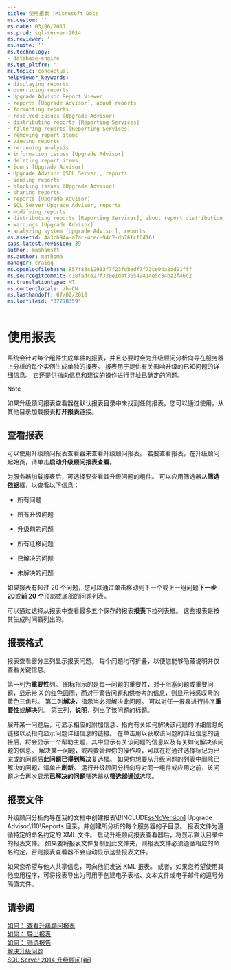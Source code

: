 ```yaml
---
title: 使用报表 |Microsoft Docs
ms.custom: ''
ms.date: 03/06/2017
ms.prod: sql-server-2014
ms.reviewer: ''
ms.suite: ''
ms.technology:
- database-engine
ms.tgt_pltfrm: ''
ms.topic: conceptual
helpviewer_keywords:
- displaying reports
- overriding reports
- Upgrade Advisor Report Viewer
- reports [Upgrade Advisor], about reports
- formatting reports
- resolved issues [Upgrade Advisor]
- distributing reports [Reporting Services]
- filtering reports [Reporting Services]
- removing report items
- viewing reports
- rerunning analysis
- information issues [Upgrade Advisor]
- deleting report items
- icons [Upgrade Advisor]
- Upgrade Advisor [SQL Server], reports
- sending reports
- blocking issues [Upgrade Advisor]
- sharing reports
- reports [Upgrade Advisor]
- SQL Server Upgrade Advisor, reports
- modifying reports
- distributing reports [Reporting Services], about report distribution
- warnings [Upgrade Advisor]
- analyzing system [Upgrade Advisor], reports
ms.assetid: 4a3cb94a-a7ac-4cec-94c7-db26fcf6d161
caps.latest.revision: 39
author: mashamsft
ms.author: mathoma
manager: craigg
ms.openlocfilehash: 857f83c12983f7f23fdbedf7f73ce94a2ad91fff
ms.sourcegitcommit: c18fadce27f330e1d4f36549414e5c84ba2f46c2
ms.translationtype: MT
ms.contentlocale: zh-CN
ms.lasthandoff: 07/02/2018
ms.locfileid: "37278359"
---
```

# <a name="using-reports"></a>使用报表
  系统会针对每个组件生成单独的报表，并且必要时会为升级顾问分析向导在服务器上分析的每个实例生成单独的报表。 报表用于提供有关影响升级的已知问题的详细信息。 它还提供指向信息和建议的操作进行寻址已确定的问题。  
  
> [!NOTE]  
>  如果升级顾问报表查看器在默认报表目录中未找到任何报表，您可以通过使用，从其他目录加载报表**打开报表**链接。  
  
## <a name="viewing-reports"></a>查看报表  
 可以使用升级顾问报表查看器来查看升级顾问报表。 若要查看报表，在升级顾问起始页，请单击**启动升级顾问报表查看**。  
  
 为服务器加载报表后，可选择要查看其升级问题的组件。 可以应用筛选器从**筛选依据**框，以查看以下信息：  
  
-   所有问题  
  
-   所有升级问题  
  
-   升级前的问题  
  
-   所有迁移问题  
  
-   已解决的问题  
  
-   未解决的问题  
  
 如果报表有超过 20 个问题，您可以通过单击移动到下一个或上一组问题**下一步 20**或**前 20 个**顶部或底部的问题列表。  
  
 可以通过选择从报表中查看最多五个保存的报表**报表**下拉列表框。 这些报表是按其生成时间戳列出的。  
  
## <a name="report-format"></a>报表格式  
 报表查看器分三列显示报表问题。 每个问题均可折叠，以便您能够隐藏说明并仅查看关键信息。  
  
 第一列为**重要性**列。 图标指示的是每一问题的重要性，对于阻塞问题或重要问题，显示带 X 的红色圆圈，而对于警告问题和供参考的信息，则显示带感叹号的黄色三角形。 第二列**解决**，指示当必须解决此问题。 可以对任一报表进行排序**重要性**或**解决**列。 第三列，**说明**，列出了该问题的标题。  
  
 展开某一问题后，可显示相应的附加信息、指向有关如何解决该问题的详细信息的链接以及指向显示问题详细信息的链接。 在单击用以获取该问题的详细信息的链接后，将会显示一个帮助主题，其中显示有关该问题的信息以及有关如何解决该问题的信息。 解决某一问题，或若要管理你的操作项，可以在将通过选择标记为已完成的问题后**此问题已得到解决**复选框。 如果你想要从升级问题的列表中删除已解决的问题，请单击**刷新**。 运行升级顾问分析向导对同一组件或应用之前，该问题才会再次显示**已解决的问题**筛选器从**筛选器通过**选项。  
  
## <a name="report-files"></a>报表文件  
 升级顾问分析向导在我的文档中创建报表\\[!INCLUDE[ssNoVersion](../../includes/ssnoversion-md.md)] Upgrade Advisor\110\Reports 目录，并创建所分析的每个服务器的子目录。 报表文件为遵循特定的命名约定的 XML 文件。 启动升级顾问报表查看器后，将显示默认目录中的报表文件。 如果要将报表文件复制到此文件夹，则报表文件必须遵循相应的命名约定，否则报表查看器不会自动显示这些报表文件。  
  
 如果您希望与他人共享信息，可向他们发送 XML 报表。 或者，如果您希望使用其他应用程序，可将报表导出为可用于创建电子表格、文本文件或电子邮件的逗号分隔值文件。  
  
## <a name="see-also"></a>请参阅  
 [如何： 查看升级顾问报表](../../../2014/sql-server/install/how-to-view-an-upgrade-advisor-report.md)   
 [如何： 导出报表](../../../2014/sql-server/install/how-to-export-reports.md)   
 [如何： 筛选报告](../../../2014/sql-server/install/how-to-filter-reports.md)   
 [解决升级问题](../../../2014/sql-server/install/resolving-upgrade-issues.md)   
 [SQL Server 2014 升级顾问&#91;新&#93;](/sql/2014/sql-server/install/sql-server-2014-upgrade-advisor)  
  
  
